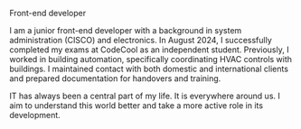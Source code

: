 Front-end developer

I am a junior front-end developer with a background in system administration (CISCO) and electronics. 
In August 2024, I successfully completed my exams at CodeCool as an independent student. 
Previously, I worked in building automation, specifically coordinating HVAC controls with buildings.
I maintained contact with both domestic and international clients and prepared documentation for handovers and training.

IT has always been a central part of my life. It is everywhere around us.
I aim to understand this world better and take a more active role in its development.
